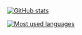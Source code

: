[![GitHub stats](https://github-readme-stats.vercel.app/api?username=m-alorda&count_private=true&show_icons=true&disable_animations=true&theme=monokai&border_radius=20)](https://github-readme-stats.vercel.app/api?username=m-alorda&count_private=true&show_icons=true&disable_animations=true&theme=monokai&border_radius=20)

[![Most used languages](https://github-readme-stats.vercel.app/api/top-langs/?username=m-alorda&layout=compact&hide=html&theme=monokai&border_radius=20)](https://github-readme-stats.vercel.app/api/top-langs/?username=m-alorda&layout=compact&hide=html&theme=monokai&border_radius=20)
